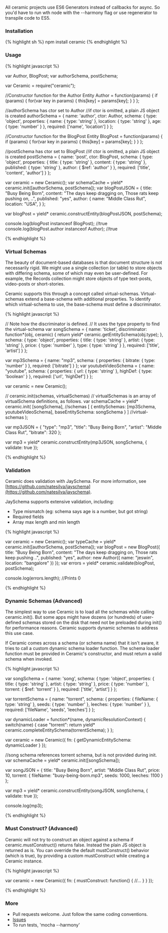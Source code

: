 All ceramic projects use ES6 Generators instead of callbacks for async. So you'd have to run wth node with the --harmony flag or use regenerator to transpile code to ES5.

### Installation
{% highlight sh %}
npm install ceramic
{% endhighlight %}

### Usage
{% highlight javascript %}

var Author, BlogPost;
var authorSchema, postSchema;

var Ceramic = require("ceramic");

//Constructor function for the Author Entity
Author = function(params) {
    if (params) {
        for(var key in params) {
            this[key] = params[key];
        }
    }
};

//authorSchema has ctor set to Author
//if ctor is omitted, a plain JS object is created
authorSchema = {
    name: 'author',
    ctor: Author,
    schema: {
        type: 'object',
        properties: {
            name: { type: 'string' },
            location: { type: 'string' },
            age: { type: 'number' }
        },
        required: ['name', 'location']
    }
};

//Constructor function for the BlogPost Entity
BlogPost = function(params) {
    if (params) {
        for(var key in params) {
            this[key] = params[key];
        }
    }
};

//postSchema has ctor set to BlogPost
//if ctor is omitted, a plain JS object is created
postSchema = {
    name: 'post',
    ctor: BlogPost,
    schema: {
        type: 'object',
        properties: {
            title: { type: 'string' },
            content: { type: 'string' },
            published: { type: 'string' },
            author: { $ref: 'author' }
        },
        required: ['title', 'content', 'author']
    }
};

var ceramic = new Ceramic();
var schemaCache = yield* ceramic.init([authorSchema, postSchema]);
var blogPostJSON = {
    title: "Busy Being Born",
    content: "The days keep dragging on, Those rats keep pushing on, ..",
    published: "yes",
    author: {
        name: "Middle Class Rut",
        location: "USA",
    }
};

var blogPost = yield* ceramic.constructEntity(blogPostJSON, postSchema);

console.log(blogPost instanceof BlogPost); //true
console.log(blogPost.author instanceof Author); //true

{% endhighlight %}



### Virtual Schemas

The beauty of document-based databases is that document structure is not necessarily rigid. We might use a single collection (or table) to store objects with differing schema, some of which may even be user-defined. For example, the Records collection might store objects of type text-posts, video-posts or short-stories.

Ceramic supports this through a concept called virtual-schemas. Virtual-schemas extend a base-schema with additional properties. To identify which virtual-schema to use, the base-schema must define a discriminator.

{% highlight javascript %}

// Note how the discriminator is defined.
// It uses the type property to find the virtual-schema
var songSchema = {
    name: 'ticket',
    discriminator: function*(obj, ceramic) {
        return yield* ceramic.getEntitySchema(obj.type);
    },
    schema: {
        type: 'object',
        properties: {
            title: { type: 'string' },
            artist: { type: 'string' },
            price: { type: 'number' },
            type: { type: 'string' }
        },
        required: ['title', 'artist']
    }
};

var mp3Schema = {
    name: "mp3",
    schema: {
        properties: {
            bitrate: { type: 'number' }
        },
        required: ['bitrate']
    }
};
var youtubeVideoSchema = {
    name: "youtube",
    schema: {
        properties: {
            url: { type: 'string' },
            highDef: { type: 'boolean' }
        },
        required: ['url', 'highDef']
    }
};

var ceramic = new Ceramic();

// ceramic.init(schemas, virtualSchemas)
// virtualSchemas is an array of virtualSchema definitions, as follows.
var schemaCache = yield* ceramic.init(
    [songSchema], //schemas
    [
        {
            entitySchemas: [mp3Schema, youtubeVideoSchema],
            baseEntitySchema: songSchema
        }
    ] //virtual-schemas
);

var mp3JSON = {
    "type": "mp3",
    "title": "Busy Being Born",
    "artist": "Middle Class Rut",
    "bitrate": 320
};

var mp3 = yield* ceramic.constructEntity(mp3JSON, songSchema, { validate: true });

{% endhighlight %}



### Validation
Ceramic does validation with JaySchema. For more information, see [https://github.com/natesilva/jayschema](https://github.com/natesilva/jayschema).

JaySchema supports extensive validation, including:

- Type mismatch (eg: schema says age is a number, but got string)
- Required fields
- Array max length and min length

{% highlight javascript %}

var ceramic = new Ceramic();
var typeCache = yield* ceramic.init([authorSchema, postSchema]);
var blogPost = new BlogPost({
    title: "Busy Being Born",
    content: "The days keep dragging on, Those rats keep pushing ..",
    published: "yes",
    author: new Author({
        name: "jeswin",
        location: "bangalore"
    })
});
var errors = yield* ceramic.validate(blogPost, postSchema);

console.log(errors.length); //Prints 0

{% endhighlight %}


### Dynamic Schemas (Advanced)

The simplest way to use Ceramic is to load all the schemas while calling ceramic.init(). But some apps might have dozens (or hundreds) of user-defined schemas stored on the disk that need not be preloaded during init() for performance reasons. Ceramic supports dynamic schemas to address this use case.

If Ceramic comes across a schema (or schema name) that it isn't aware, it tries to call a custom dynamic schema loader function. The schema loader function must be provided in Ceramic's constructor, and must return a valid schema when invoked.

{% highlight javascript %}

var songSchema = {
    name: 'song',
    schema: {
        type: 'object',
        properties: {
            title: { type: 'string' },
            artist: { type: 'string' },
            price: { type: 'number' },
            torrent: { $ref: 'torrent' }
        },
        required: ['title', 'artist']
    }
};

var torrentSchema = {
    name: "torrent",
    schema: {
        properties: {
            fileName: { type: 'string' },
            seeds: { type: 'number' },
            leeches: { type: 'number' }
        },
        required: ['fileName', 'seeds', 'leeches']
    }
};

var dynamicLoader = function*(name, dynamicResolutionContext) {
    switch(name) {
        case "torrent":
            return yield* ceramic.completeEntitySchema(torrentSchema);
    }
};

var ceramic = new Ceramic({
    fn: { getDynamicEntitySchema: dynamicLoader }
});

//song schema references torrent schema, but is not provided during init.
var schemaCache = yield* ceramic.init([songSchema]);

var songJSON = {
    title: "Busy Being Born",
    artist: "Middle Class Rut",
    price: 10,
    torrent: {
        fileName: "busy-being-born.mp3",
        seeds: 1000,
        leeches: 1100
    }
};

var mp3 = yield* ceramic.constructEntity(songJSON, songSchema, { validate: true });

console.log(mp3);

{% endhighlight %}


### Must Construct? (Advanced)

Ceramic will not try to construct an object against a schema if ceramic.mustConstruct() returns false. Instead the plain JS object is returned as is. You can override the default mustConstruct() behavior (which is true), by providing a custom mustConstruct while creating a Ceramic instance.

{% highlight javascript %}

var ceramic = new Ceramic({
    fn: {
        mustConstruct: function() {
            //...
        }
    }
});

{% endhighlight %}

### More

- Pull requests welcome. Just follow the same coding conventions.
- [Issues](https://github.com/jeswin/ceramic/issues)
- To run tests, 'mocha --harmony'
